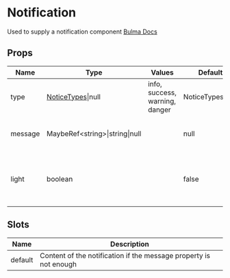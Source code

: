 # Notification

Used to supply a notification component
[Bulma Docs](https://bulma.io/documentation/elements/notification/)
## Props

| Name    | Type | Values | Default | Description |
| -------- | ------- | -------- | ------- | ------- |
| type | [NoticeTypes](../enums.md#NoticeTypes)\|null |info, success, warning, danger| NoticeTypes.info | The color type to use|
| message | MaybeRef\<string\>\|string\|null || null | The content of the notifcation|
| light | boolean || false | Inidicates to use the light version of the given color|
## Slots

| Name    | Description |
| ------- | ------- |
| default|Content of the notification if the message property is not enough|
